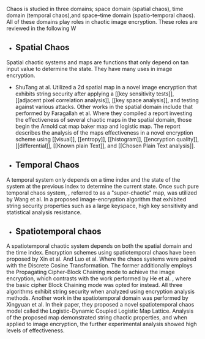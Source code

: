 Chaos is studied in three domains; space domain (spatial chaos), time domain (temporal chaos),and space–time domain (spatio-temporal chaos). All of these domains play roles in chaotic image encryption. These roles are reviewed in the following	
W
- ## Spatial Chaos
Spatial chaotic systems and maps are functions that only depend on tan input value to determine the state. They have many uses in image encryption.
- ShuTang at al. Utilized a 2d spatial map in a novel image encryption that exhibits string security after applying a [[key sensitivity tests]], [[adjacent pixel correlation analysis]], [[key space analysis]], and testing against various attacks.
Other works in the spatial domain include that performed by Faragallah et al. Where they compiled a report investing the effectiveness of several chaotic maps in the spatial domain, those begin the Arnold cat map baker map and logistic map. The report describes the analysis of the maps effectiveness in a novel encryption scheme using [[visual]], [[entropy]], [[histogram]], [[encryption quality]], [[differential]], [[Known plain Text]], and [[Chosen Plain Text analysis]].

- ## Temporal Chaos
A temporal system only depends on a time index and the state of the system at the previous index to determine the current state. Once such pure temporal chaos system,  , referred to as a "super-chaotic" map, was utilized by Wang et al. In a proposed image-encryption algorithm that exhibited string security properties such as a large keyspace, high key sensitivity and statistical analysis resistance.

- ## Spatiotemporal chaos
A spatiotemporal chaotic system depends on both the spatial domain and the time index. Encryption schemes using spatiotemporal chaos have been proposed by Xin et al. And Luo et al. Where the chaos systems were paired with the Discrete Cosine Transformation. The former additionally employs the Propagating Cipher-Block Chaining mode to achieve the image encryption, which contrasts with the work performed by He et al. , where the basic cipher Block Chaining mode was opted for instead. All three algorithms exhibit string security when analyzed using encryption analysis methods. Another work in the spatiotemporal domain was performed by Xingyuan et al. In their paper, they proposed a novel spatiotemporal chaos model called the Logistic-Dynamic Coupled Logistic Map Lattice. Analysis of the proposed map demonstrated string chaotic properties, and when applied to image encryption, the further experimental analysis showed high levels of effectiveness.